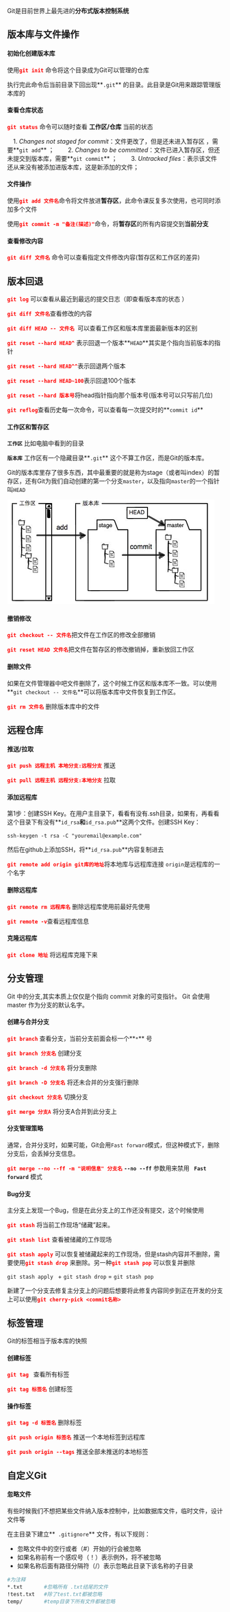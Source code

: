 Git是目前世界上最先进的**分布式版本控制系统**

## 版本库与文件操作

#### 初始化创建版本库

使用<font color = "red">**`git init`**</font> 命令将这个目录成为Git可以管理的仓库

执行完此命令后当前目录下回出现**`.git`** 的目录。此目录是Git用来跟踪管理版本库的

#### 查看仓库状态

<font color = "red">**`git status`**</font> 命令可以随时查看 **工作区/仓库** 当前的状态

 1. *Changes not staged for commit*：文件更改了，但是还未进入暂存区 ，需要**`git add`** ；
  2. *Changes to be committed*：文件已进入暂存区，但还未提交到版本库，需要**`git commit`** ；
  3. *Untracked files*：表示该文件还从来没有被添加进版本库，这是新添加的文件；

#### 文件操作

使用<font color = "red">**`git add 文件名`**</font>命令将文件放进**暂存区**，此命令课反复多次使用，也可同时添加多个文件

使用<font color = "red">**`git commit -m "备注(描述)"`**</font>命令，将**暂存区**的所有内容提交到**当前分支**

#### 查看修改内容

<font color = "red">**`git diff 文件名`**</font>  命令可以查看指定文件修改内容(暂存区和工作区的差异)

## 版本回退

<font color = "red">**`git log`**</font> 可以查看从最近到最远的提交日志（即查看版本库的状态 ）

<font color = "red">**`git diff 文件名`**</font>查看修改的内容

<font color = "red">**`git diff HEAD -- 文件名 `**</font>可以查看工作区和版本库里面最新版本的区别

<font color = "red">**`git reset --hard HEAD^`**</font> 表示回退一个版本**`HEAD`**其实是个指向当前版本的指针

<font color = "red">**`git reset --hard HEAD^^`**</font>表示回退两个版本

<font color = "red">**`git reset --hard HEAD~100`**</font>表示回退100个版本

<font color = "red">**`git reset --hard 版本号`**</font>将head指针指向那个版本号(版本号可以只写前几位)

<font color = "red">**`git reflog`**</font>查看历史每一次命令，可以查看每一次提交时的**`commit id`**

#### 工作区和暂存区

**`工作区`** 比如电脑中看到的目录

**`版本库`** 工作区有一个隐藏目录**`.git`** 这个不算工作区，而是Git的版本库。

Git的版本库里存了很多东西，其中最重要的就是称为stage（或者叫index）的暂存区，还有Git为我们自动创建的第一个分支`master`，以及指向`master`的一个指针叫`HEAD`

![](./image/01.png)

#### 撤销修改

<font color = "red">**`git checkout -- 文件名`**</font>把文件在工作区的修改全部撤销

<font color = "red">**`git reset HEAD 文件名`**</font>把文件在暂存区的修改撤销掉，重新放回工作区

#### 删除文件

如果在文件管理器中吧文件删除了，这个时候工作区和版本库不一致。可以使用**`git checkout -- 文件名`**可以将版本库中文件恢复到工作区。

<font color = "red">**`git rm 文件名`**</font>  删除版本库中的文件

## 远程仓库

#### 推送/拉取

<font color = "red">**`git push 远程主机 本地分支:远程分支`**</font>  推送

<font color = "red">**`git pull 远程主机 远程分支:本地分支`**</font>  拉取

#### 添加远程库

第1步：创建SSH Key。在用户主目录下，看看有没有.ssh目录，如果有，再看看这个目录下有没有**`id_rsa`**和**`id_rsa.pub`**这两个文件。创建SSH Key：

~~~
ssh-keygen -t rsa -C "youremail@example.com"
~~~

然后在github上添加SSH，将**`id_rsa.pub`**内容复制进去

<font color = "red">**`git remote add origin git库的地址`**</font>将本地库与远程库连接 `origin`是远程库的一个名字

#### 删除远程库

<font color = "red">**`git remote rm 远程库名`**</font> 删除远程库使用前最好先使用

<font color = "red">**`git remote -v`**</font>查看远程库信息

#### 克隆远程库

<font color = "red">**`git clone 地址`**</font> 将远程库克隆下来

## 分支管理

Git 中的分支,其实本质上仅仅是个指向 commit 对象的可变指针。 Git 会使用 master 作为分支的默认名字。

#### 创建与合并分支

<font color = "red">**`git branch`**</font>  查看分支，当前分支前面会标一个**`*`** 号

<font color = "red">**`git branch 分支名`**</font> 创建分支

<font color = "red">**`git branch -d 分支名`**</font> 将分支删除

<font color = "red">**`git branch -D 分支名`**</font> 将还未合并的分支强行删除

<font color = "red">**`git checkout 分支名`**</font> 切换分支

<font color = "red">**`git merge 分支A`**</font>  将分支A合并到此分支上

#### 分支管理策略

通常，合并分支时，如果可能，Git会用`Fast forward`模式，但这种模式下，删除分支后，会丢掉分支信息。

<font color = "red">**`git merge --no --ff -m "说明信息" 分支名`**</font> **`--no --ff`** 参数用来禁用 **` Fast forward`** 模式

#### Bug分支

主分支上发现一个Bug，但是在此分支上的工作还没有提交，这个时候使用

<font color = "red">**`git stash`**</font> 将当前工作现场“储藏”起来。

<font color = "red">**`git stash list`**</font> 查看被储藏的工作现场

<font color = "red">**`git stash apply`**</font> 可以恢复被储藏起来的工作现场，但是stash内容并不删除，需要使用<font color = "red">**`git stash drop`**</font> 来删除。另一种<font color = "red">**`git stash pop`**</font> 可以恢复并删除

`git stash apply ` + `git stash drop` = `git stash pop`

新建了一个分支去修复主分支上的问题后想要将此修复内容同步到正在开发的分支上可以使用<font color = "red">**`git cherry-pick <commit名称>`**</font> 

## 标签管理

Git的标签相当于版本库的快照

#### 创建标签

<font color = "red">**`git tag `**</font>  查看所有标签

<font color = "red">**`git tag 标签名`**</font> 创建标签 

#### 操作标签

<font color = "red">**`git tag -d 标签名`**</font>  删除标签

<font color = "red">**`git push origin 标签名`**</font> 推送一个本地标签到远程库

<font color = "red">**`git push origin --tags`**</font>  推送全部未推送的本地标签

## 自定义Git

#### 忽略文件

有些时候我们不想把某些文件纳入版本控制中，比如数据库文件，临时文件，设计文件等

在主目录下建立**` .gitignore`** 文件，有以下规则：

- 忽略文件中的空行或者（#）开始的行会被忽略
- 如果名称前有一个感叹号（！）表示例外，将不被忽略
- 如果名称后面有路径分隔符（/）表示忽略此目录下该名称的子目录

~~~bash
#为注释
*.txt		#忽略所有 .txt结尾的文件
!test.txt	#除了test.txt都被忽略
temp/		#temp目录下所有文件都被忽略
~~~
